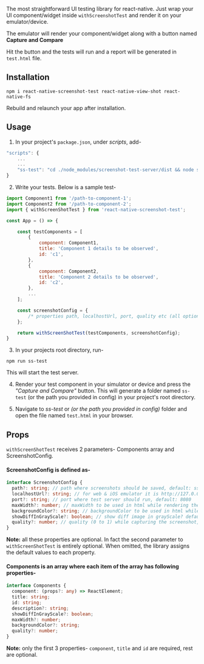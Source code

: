 The most straightforward UI testing library for react-native.
Just wrap your UI component/widget inside `withScreenshotTest` and render it on your emulator/device.

The emulator will render your component/widget along with a button named <b>Capture and Compare</b>

Hit the button and the tests will run and a report will be generated in `test.html` file.

## Installation

```
npm i react-native-screenshot-test react-native-view-shot react-native-fs
```

Rebuild and relaunch your app after installation.

## Usage

1. In your project's `package.json`, under <i>scripts</i>, add-

```js
"scripts": {
    ...
    ...
    "ss-test": "cd ./node_modules/screenshot-test-server/dist && node server.js" // add this
}
```

2. Write your tests. Below is a sample test-

```js
import Component1 from '/path-to-component-1';
import Component2 from '/path-to-component-2';
import { withScreenShotTest } from 'react-native-screenshot-test';

const App = () => {

    const testComponents = [
        {
            component: Component1,
            title: 'Component 1 details to be observed',
            id: 'c1',
        },
        {
            component: Component2,
            title: 'Component 2 details to be observed',
            id: 'c2',
        },
        ...
    ];

    const screenshotConfig = {
        /* properties path, localhostUrl, port, quality etc (all optional) */
    };

    return withScreenShotTest(testComponents, screenshotConfig);
}

```

3. In your projects root directory, run-

```
npm run ss-test
```
This will start the test server.

4. Render your test component in your simulator or device and press the <i>"Capture and Compare"</i> button. This will generate a folder named `ss-test` (or the path you provided in config) in your project's root directory.

5. Navigate to <i>ss-test</i> or <i> (or the path you provided in config)</i> folder  and open the file named `test.html` in your browser.

## Props

`withScreenShotTest` receives 2 parameters- Components array and ScreenshotConfig.

#### ScreenshotConfig is defined as-

```ts
interface ScreenshotConfig {
  path?: string; // path where screenshots should be saved, default: ss-test
  localhostUrl?: string; // for web & iOS emulator it is http://127.0.0.1, for Android emulator it is http://10.0.2.2
  port?: string; // port where test server should run, default: 8080
  maxWidth?: number; // maxWidth to be used in html while rendering the captured screenshot, default: 500
  backgroundColor?: string; // backgroundColor to be used in html while rendering the captured screenshot, default: transparent
  showDiffInGrayScale?: boolean; // show diff image in grayScale? default: false
  quality?: number; // quality (0 to 1) while capturing the screenshot, default: 0.9
}
```
<b>Note:</b> all these properties are optional. In fact the second parameter to `withScreenShotTest` is entirely optional. When omitted, the library assigns the default values to each property.

#### Components is an array where each item of the array has following properties-

```ts
interface Components {
  component: (props?: any) => ReactElement;
  title: string;
  id: string;
  description?: string;
  showDiffInGrayScale?: boolean;
  maxWidth?: number;
  backgroundColor?: string;
  quality?: number;
}
```
<b>Note:</b> only the first 3 properties- `component`, `title` and `id` are required, rest are optional. 